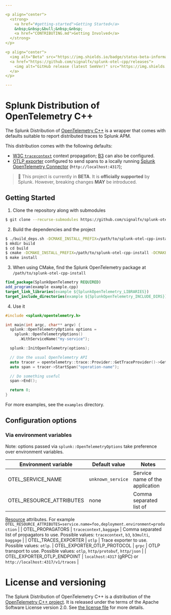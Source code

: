```yaml
---

<p align="center">
  <strong>
    <a href="#getting-started">Getting Started</a>
    &nbsp;&nbsp;&bull;&nbsp;&nbsp;
    <a href="CONTRIBUTING.md">Getting Involved</a>
  </strong>
</p>

<p align="center">
  <img alt="Beta" src="https://img.shields.io/badge/status-beta-informational?style=for-the-badge">
  <a href="https://github.com/signalfx/splunk-otel-cpp/releases">
    <img alt="GitHub release (latest SemVer)" src="https://img.shields.io/github/v/release/signalfx/splunk-otel-cpp?include_prereleases&style=for-the-badge">
  </a>
</p>

---
```


# Splunk Distribution of OpenTelemetry C++

The Splunk Distribution of [OpenTelemetry C++](https://github.com/open-telemetry/opentelemetry-cpp) is a wrapper that
comes with defaults suitable to report distributed traces to Splunk APM.

This distribution comes with the following defaults:

- [W3C `tracecontext`](https://www.w3.org/TR/trace-context/) context
  propagation; [B3](https://github.com/openzipkin/b3-propagation) can also be
  configured.
- [OTLP exporter](https://github.com/open-telemetry/opentelemetry-specification/blob/main/specification/protocol/README.md)
  configured to send spans to a locally running [Splunk OpenTelemetry
  Connector](https://github.com/signalfx/splunk-otel-collector)
  (`http://localhost:4317`);

> :construction: This project is currently in **BETA**. It is **officially supported** by Splunk. However, breaking changes **MAY** be introduced.

## Getting Started

1. Clone the repository along with submodules
```bash
$ git clone --recurse-submodules https://github.com/signalfx/splunk-otel-cpp.git
```

2. Build the dependencies and the project

```bash
$ ./build_deps.sh -DCMAKE_INSTALL_PREFIX=/path/to/splunk-otel-cpp-install
$ mkdir build
$ cd build
$ cmake -DCMAKE_INSTALL_PREFIX=/path/to/splunk-otel-cpp-install -DCMAKE_PREFIX_PATH=/path/to/splunk-otel-cpp-install ..
$ make install
```

3. When using CMake, find the Splunk OpenTelemetry package at `/path/to/splunk-otel-cpp-install`

```CMake
find_package(SplunkOpenTelemetry REQUIRED)
add_program(example example.cpp)
target_link_libraries(example ${SplunkOpenTelemetry_LIBRARIES})
target_include_directories(example ${SplunkOpenTelemetry_INCLUDE_DIRS})
```

4. Use it

```c++
#include <splunk/opentelemetry.h>

int main(int argc, char** argv) {
  splunk::OpenTelemetryOptions options =
    splunk::OpenTelemetryOptions()
      .WithServiceName("my-service");

  splunk::InitOpenTelemetry(options);

  // Use the usual OpenTelemetry API
  auto tracer = opentelemetry::trace::Provider::GetTraceProvider()->GetTracer("my-tracer");
  auto span = tracer->StartSpan("operation-name");

  // Do something useful
  span->End();

  return 0;
}

```

For more examples, see the `examples` directory.

## Configuration options


### Via environment variables

Note: options passed via `splunk::OpenTelemetryOptions` take preference over environment variables.

| Environment variable                 | Default value                 | Notes
| -----------------------------        | ----------------------------- | ------------------------------------ |
| OTEL_SERVICE_NAME                    | `unknown_service`             | Service name of the application      |
| OTEL_RESOURCE_ATTRIBUTES             | none                          | Comma separated list of
[Resource](https://github.com/open-telemetry/opentelemetry-specification/blob/main/specification/resource/sdk.md#resource-sdk)
attributes. For example `OTEL_RESOURCE_ATTRIBUTES=service.name=foo,deployment.environment=production` |
| OTEL_PROPAGATORS                     | `tracecontext,baggage`        | Comma separated list of propagators to use.
Possible values: `tracecontext`, `b3`, `b3multi`, `baggage` |
| OTEL_TRACES_EXPORTER                 | `otlp`                        | Trace exporter to use. Possible values: `otlp`.
| OTEL_EXPORTER_OTLP_PROTOCOL          | `grpc`                        | OTLP transport to use. Possible values: `otlp`,
`http/protobuf`, `http/json` |
| OTEL_EXPORTER_OTLP_ENDPOINT          | `localhost:4317` (gRPC) or `http://localhost:4317/v1/traces` | 


# License and versioning

The Splunk Distribution of OpenTelemetry C++ is a distribution
of the [OpenTelemetry C++ project](https://github.com/open-telemetry/opentelemetry-cpp).
It is released under the terms of the Apache Software License version 2.0. See [the license file](./LICENSE) for more details.
